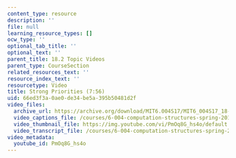 ```yaml
---
content_type: resource
description: ''
file: null
learning_resource_types: []
ocw_type: ''
optional_tab_title: ''
optional_text: ''
parent_title: 18.2 Topic Videos
parent_type: CourseSection
related_resources_text: ''
resource_index_text: ''
resourcetype: Video
title: Strong Priorities (7:56)
uid: 66ed3f3a-0ae0-de34-be5a-395b50481d2f
video_files:
  archive_url: https://archive.org/download/MIT6.004S17/MIT6_004S17_18-02-06_300k.mp4
  video_captions_file: /courses/6-004-computation-structures-spring-2017/eb29ede9841a5ab29041448e2fd2d6c1_PmOq8G_hs4o.vtt
  video_thumbnail_file: https://img.youtube.com/vi/PmOq8G_hs4o/default.jpg
  video_transcript_file: /courses/6-004-computation-structures-spring-2017/806d9639bf2afb306ee9a2c9913fba63_PmOq8G_hs4o.pdf
video_metadata:
  youtube_id: PmOq8G_hs4o
---
```

